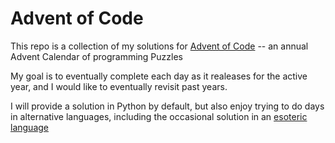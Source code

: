 # Advent of Code
This repo is a collection of my solutions for [Advent of Code](https://adventofcode.com/) -- an annual Advent Calendar of programming Puzzles

My goal is to eventually complete each day as it realeases for the active year, and I would like to eventually revisit past years.

I will provide a solution in Python by default, but also enjoy trying to do days in alternative languages, including the occasional solution in an [esoteric language](https://en.wikipedia.org/wiki/Esoteric_programming_language)
